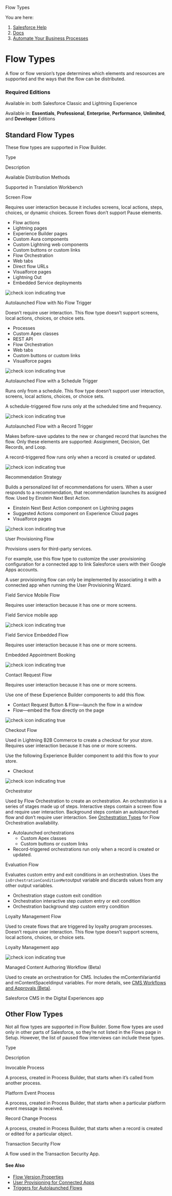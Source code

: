 Flow Types[](/s?language=en_US)

You are here:

1.  [Salesforce Help](/s/?language=en_US)
2.  [Docs](/s/products?language=en_US)
3.  [Automate Your Business Processes](/s/articleView?id=sf.extend_click_process.htm&language=en_US&type=5)

[](/s?language=en_US)Flow Types
===============================

A flow or flow version’s type determines which elements and resources are supported and the ways that the flow can be distributed.

### Required Editions

Available in: both Salesforce Classic and Lightning Experience

Available in: [](/s?language=en_US)**Essentials**, **Professional**, **Enterprise**, **Performance**, **Unlimited**, and **Developer** Editions

Standard Flow Types
-------------------

These flow types are supported in Flow Builder.

Type

Description

Available Distribution Methods

Supported in Translation Workbench

Screen Flow

Requires user interaction because it includes screens, local actions, steps, choices, or dynamic choices. Screen flows don’t support Pause elements.

*   Flow actions
*   Lightning pages
*   Experience Builder pages
*   Custom Aura components
*   Custom Lightning web components
*   Custom buttons or custom links
*   Flow Orchestration
*   Web tabs
*   Direct flow URLs
*   Visualforce pages
*   Lightning Out
*   Embedded Service deployments

![check icon indicating true](https://resources.help.salesforce.com/images/68cdc42b112b13f66432c742b3b95266.png)

Autolaunched Flow with No Flow Trigger

Doesn’t require user interaction. This flow type doesn’t support screens, local actions, choices, or choice sets.

*   Processes
*   Custom Apex classes
*   REST API
*   Flow Orchestration
*   Web tabs
*   Custom buttons or custom links
*   Visualforce pages

![check icon indicating true](https://resources.help.salesforce.com/images/68cdc42b112b13f66432c742b3b95266.png)

Autolaunched Flow with a Schedule Trigger

Runs only from a schedule. This flow type doesn’t support user interaction, screens, local actions, choices, or choice sets.

A schedule-triggered flow runs only at the scheduled time and frequency.

![check icon indicating true](https://resources.help.salesforce.com/images/68cdc42b112b13f66432c742b3b95266.png)

Autolaunched Flow with a Record Trigger

Makes before-save updates to the new or changed record that launches the flow. Only these elements are supported: Assignment, Decision, Get Records, and Loop.

A record-triggered flow runs only when a record is created or updated.

![check icon indicating true](https://resources.help.salesforce.com/images/68cdc42b112b13f66432c742b3b95266.png)

Recommendation Strategy

Builds a personalized list of recommendations for users. When a user responds to a recommendation, that recommendation launches its assigned flow. Used by Einstein Next Best Action.

*   Einstein Next Best Action component on Lightning pages
*   Suggested Actions component on Experience Cloud pages
*   Visualforce pages

![check icon indicating true](https://resources.help.salesforce.com/images/68cdc42b112b13f66432c742b3b95266.png)

User Provisioning Flow

Provisions users for third-party services.

For example, use this flow type to customize the user provisioning configuration for a connected app to link Salesforce users with their Google Apps accounts.

A user provisioning flow can only be implemented by associating it with a connected app when running the User Provisioning Wizard.

Field Service Mobile Flow

Requires user interaction because it has one or more screens.

Field Service mobile app

![check icon indicating true](https://resources.help.salesforce.com/images/68cdc42b112b13f66432c742b3b95266.png)

Field Service Embedded Flow

Requires user interaction because it has one or more screens.

Embedded Appointment Booking

![check icon indicating true](https://resources.help.salesforce.com/images/68cdc42b112b13f66432c742b3b95266.png)

Contact Request Flow

Requires user interaction because it has one or more screens.

Use one of these Experience Builder components to add this flow.

*   Contact Request Button & Flow—launch the flow in a window
*   Flow—embed the flow directly on the page

![check icon indicating true](https://resources.help.salesforce.com/images/68cdc42b112b13f66432c742b3b95266.png)

Checkout Flow

Used in Lightning B2B Commerce to create a checkout for your store. Requires user interaction because it has one or more screens.

Use the following Experience Builder component to add this flow to your store.

*   Checkout

![check icon indicating true](https://resources.help.salesforce.com/images/68cdc42b112b13f66432c742b3b95266.png)

Orchestrator

Used by Flow Orchestration to create an orchestration. An orchestration is a series of stages made up of steps. Interactive steps contain a screen flow and require user interaction. Background steps contain an autolaunched flow and don’t require user interaction. See [Orchestration Types](/s/articleView?id=sf.orchestrator_concepts_type.htm&language=en_US&type=5 "An orchestration’s type determines how the orchestration can be distributed.") for Flow Orchestration availability.

*   Autolaunched orchestrations
    *   Custom Apex classes
    *   Custom buttons or custom links
*   Record-triggered orchestrations run only when a record is created or updated.

Evaluation Flow

Evaluates custom entry and exit conditions in an orchestration. Uses the `isOrchestrationConditionMet`output variable and discards values from any other output variables.

*   Orchestration stage custom exit condition
*   Orchestration interactive step custom entry or exit condition
*   Orchestration background step custom entry condition

Loyalty Management Flow

Used to create flows that are triggered by loyalty program processes. Doesn’t require user interaction. This flow type doesn’t support screens, local actions, choices, or choice sets.

Loyalty Management app

![check icon indicating true](https://resources.help.salesforce.com/images/68cdc42b112b13f66432c742b3b95266.png)

Managed Content Authoring Workflow (Beta)

Used to create an orchestration for CMS. Includes the mContentVariantId and mContentSpaceIdinput variables. For more details, see [CMS Workflows and Approvals (Beta)](/s/articleView?id=sf.cms_workflows.htm&language=en_US&type=5).

Salesforce CMS in the Digital Experiences app

Other Flow Types
----------------

Not all flow types are supported in Flow Builder. Some flow types are used only in other parts of Salesforce, so they’re not listed in the Flows page in Setup. However, the list of paused flow interviews can include these types.

Type

Description

Invocable Process

A process, created in Process Builder, that starts when it’s called from another process.

Platform Event Process

A process, created in Process Builder, that starts when a particular platform event message is received.

Record Change Process

A process, created in Process Builder, that starts when a record is created or edited for a particular object.

Transaction Security Flow

A flow used in the Transaction Security App.

#### See Also

*   [Flow Version Properties](/s/articleView?id=sf.flow_ref_properties.htm&language=en_US&type=5 "A flow version’s properties consist of its label, description, interview label, and type. These properties drive the field values that appear on the flow’s detail page.")
*   [User Provisioning for Connected Apps](/s/articleView?id=sf.connected_app_user_provisioning.htm&language=en_US&type=5 "You can use a connected app to link your users with a third-party app. User provisioning for a connected app simplifies account creation and links your Salesforce users’ accounts to their third-party accounts. After the accounts are linked, you can configure the App Launcher to display the connected app as a tile. With a single click, users get instant access to the third-party app.")
*   [Triggers for Autolaunched Flows](/s/articleView?id=sf.flow_concepts_trigger.htm&language=en_US&type=5 "In the Start element of an autolaunched flow, you can specify a trigger that launches the flow. The flow trigger can be a schedule or the new and changed records of a specified object. Without a trigger, you must set up other things to launch the flow, such as custom buttons, processes, Apex classes, or even Einstein Bots.")